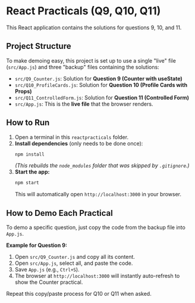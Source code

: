 # React Practicals (Q9, Q10, Q11)

This React application contains the solutions for questions 9, 10, and 11.

## Project Structure

To make demoing easy, this project is set up to use a single "live" file (`src/App.js`) and three "backup" files containing the solutions:

* `src/Q9_Counter.js`: Solution for **Question 9 (Counter with useState)**
* `src/Q10_ProfileCards.js`: Solution for **Question 10 (Profile Cards with Props)**
* `src/Q11_ControlledForm.js`: Solution for **Question 11 (Controlled Form)**
* `src/App.js`: This is the **live file** that the browser renders.

## How to Run

1.  Open a terminal in this `reactpracticals` folder.
2.  **Install dependencies** (only needs to be done once):
    ```bash
    npm install
    ```
    *(This rebuilds the `node_modules` folder that was skipped by `.gitignore`.)*
3.  **Start the app:**
    ```bash
    npm start
    ```
    This will automatically open `http://localhost:3000` in your browser.

## How to Demo Each Practical

To demo a specific question, just copy the code from the backup file into `App.js`.

**Example for Question 9:**
1.  Open `src/Q9_Counter.js` and copy all its content.
2.  Open `src/App.js`, select all, and paste the code.
3.  Save `App.js` (e.g., `Ctrl+S`).
4.  The browser at `http://localhost:3000` will instantly auto-refresh to show the Counter practical.

Repeat this copy/paste process for Q10 or Q11 when asked.
